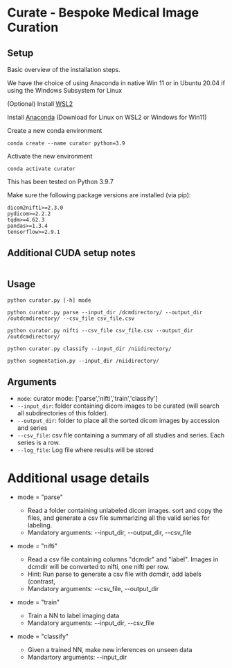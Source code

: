 # Curate - Bespoke Medical Image Curation

## Setup

Basic overview of the installation steps.

We have the choice of using Anaconda in native Win 11 or in Ubuntu 20.04 if using the Windows Subsystem for Linux

(Optional) Install [WSL2](https://docs.nvidia.com/cuda/wsl-user-guide/index.html)

Install [Anaconda](https://www.anaconda.com/) (Download for Linux on WSL2 or Windows for Win11)

Create a new conda environment
```
conda create --name curator python=3.9
```

Activate the new environment
```
conda activate curator
```

This has been tested on Python 3.9.7

Make sure the following package versions are installed (via pip):
```
dicom2nifti>=2.3.0
pydicom>=2.2.2
tqdm>=4.62.3
pandas>=1.3.4
tensorflow>=2.9.1
```

## Additional CUDA setup notes

```
```

## Usage

```
python curator.py [-h] mode

python curator.py parse --input_dir /dcmdirectory/ --output_dir /outdcmdirectory/ --csv_file csv_file.csv

python curator.py nifti --csv_file csv_file.csv --output_dir /outdcmdirectory/

python curator.py classify --input_dir /niidirectory/

python segmentation.py --input_dir /niidirectory/

```

## Arguments

* `mode`: curator mode: ['parse','nifti','train','classify']
* `--input_dir`: folder containing dicom images to be curated (will search all subdirectories of this folder).
* `--output_dir`: folder to place all the sorted dicom images by accession and series
* `--csv_file`: csv file containing a summary of all studies and series. Each series is a row.
* `--log_file`: Log file where results will be stored

# Additional usage details 

* mode = "parse"
    * Read a folder containing unlabeled dicom images. sort and copy the files, and generate a csv file summarizing all the valid series for labeling.
    * Mandatory arguments: --input_dir, --output_dir, --csv_file

* mode = "nifti"
    * Read a csv file containing columns "dcmdir" and "label". Images in dcmdir will be converted to nifti, one nifti per row.
    * Hint: Run parse to generate a csv file with dcmdir, add labels (contrast, 
    * Mandatory arguments: --csv_file, --output_dir

* mode = "train"
    * Train a NN to label imaging data
    * Mandatory arguments: --input_dir, --csv_file

* mode = "classify"
    * Given a trained NN, make new inferences on unseen data
    * Mandartory arguments: --input_dir
